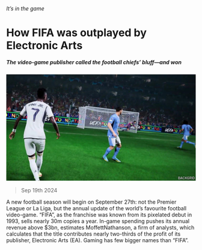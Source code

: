 ###### It’s in the game

# How FIFA was outplayed by Electronic Arts 

##### The video-game publisher called the football chiefs’ bluff—and won 

![image](images/20240921_WBP504.jpg) 

> Sep 19th 2024 

A new football season will begin on September 27th: not the Premier League or La Liga, but the annual update of the world’s favourite football video-game. “FIFA”, as the franchise was known from its pixelated debut in 1993, sells nearly 30m copies a year. In-game spending pushes its annual revenue above $3bn, estimates MoffettNathanson, a firm of analysts, which calculates that the title contributes nearly two-thirds of the profit of its publisher, Electronic Arts (EA). Gaming has few bigger names than “FIFA”.

